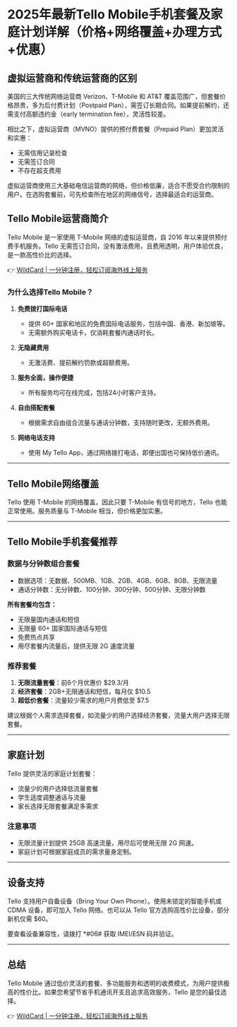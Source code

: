 # 2025年最新Tello Mobile手机套餐及家庭计划详解（价格+网络覆盖+办理方式+优惠）

## 虚拟运营商和传统运营商的区别

美国的三大传统网络运营商 Verizon、T-Mobile 和 AT&T 覆盖范围广，但套餐价格昂贵，多为后付费计划（Postpaid Plan），需签订长期合同。如果提前解约，还需支付高额违约金（early termination fee），灵活性较差。

相比之下，虚拟运营商（MVNO）提供的预付费套餐（Prepaid Plan）更加灵活和实惠：
- 无需信用记录检查
- 无需签订合同
- 不存在超支费用

虚拟运营商使用三大基础电信运营商的网络，但价格低廉，适合不愿受合约限制的用户。在选购套餐前，可先检查所在地区的网络信号，选择最适合的运营商。

## Tello Mobile运营商简介

Tello Mobile 是一家使用 T-Mobile 网络的虚拟运营商，自 2016 年以来提供预付费手机服务。Tello 无需签订合同，没有激活费用，且费用透明，用户体验优良，是一款高性价比的选择。

👉 [WildCard | 一分钟注册，轻松订阅海外线上服务](https://bit.ly/bewildcard)

### 为什么选择Tello Mobile？

1. **免费拨打国际电话**  
   - 提供 60+ 国家和地区的免费国际电话服务，包括中国、香港、新加坡等。
   - 无需额外购买电话卡，仅消耗套餐内通话时长。

2. **无隐藏费用**  
   - 无激活费、提前解约罚款或超额费用。

3. **服务全面，操作便捷**  
   - 所有服务均可在线完成，包括24小时客户支持。

4. **自由搭配套餐**  
   - 根据需求自由组合流量与通话分钟数，支持随时更改，无额外费用。

5. **网络电话支持**  
   - 使用 My Tello App，通过网络拨打电话，即便出国也可保持低价通讯。

---

## Tello Mobile网络覆盖

Tello 使用 T-Mobile 的网络覆盖，因此只要 T-Mobile 有信号的地方，Tello 也能正常使用。服务质量与 T-Mobile 相当，但价格更加实惠。

---

## Tello Mobile手机套餐推荐

### 数据与分钟数组合套餐
- 数据选项：无数据、500MB、1GB、2GB、4GB、6GB、8GB、无限流量
- 通话分钟数：无分钟数、100分钟、300分钟、500分钟、无限分钟数

**所有套餐均包含：**
- 无限量国内通话和短信
- 无限量 60+ 国家国际通话与短信
- 免费热点共享
- 用尽套餐内流量后，提供无限 2G 速度流量

### 推荐套餐
1. **无限流量套餐**：前6个月优惠价 $29.3/月
2. **经济套餐**：2GB+无限通话和短信，每月仅 $10.5
3. **超低价套餐**：流量较少需求的用户月费低至 $7.5

建议根据个人需求选择套餐，如流量少的用户选择经济套餐，流量大用户选择无限套餐。

---

## 家庭计划

Tello 提供灵活的家庭计划套餐：
- 流量少的用户选择低流量套餐
- 学生适度调整通话与流量
- 家长选择无限套餐满足多需求

### 注意事项
- 无限流量计划提供 25GB 高速流量，用尽后可使用无限 2G 网速。
- 家庭计划可根据家庭成员的需求量身定制。

---

## 设备支持

Tello 支持用户自备设备（Bring Your Own Phone）。使用未锁定的智能手机或 CDMA 设备，即可加入 Tello 网络。也可以从 Tello 官方选购高性价比设备，部分新机仅需 $60。

要查看设备兼容性，请拨打 *#06# 获取 IMEI/ESN 码并验证。

---

## 总结

Tello Mobile 通过低价灵活的套餐、多功能服务和透明的收费模式，为用户提供极高的性价比。如果您希望节省手机通讯开支且追求高效服务，Tello 是您的最佳选择。

👉 [WildCard | 一分钟注册，轻松订阅海外线上服务](https://bit.ly/bewildcard)
